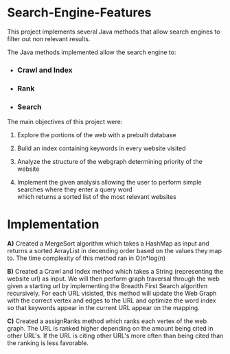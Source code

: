 # Search-Engine-Features
This project implements several Java methods that allow search engines to filter out non relevant results.  

The Java methods implemented allow the search engine to:  
 * ### Crawl and Index  
 * ### Rank  
 * ### Search

The main objectives of this project were:  

1) Explore the portions of the web with a prebuilt database  

2) Build an index containing keywords in every website visited  
 
3) Analyze the structure of the webgraph determining priority of the website   

4) Implement the given analysis allowing the user to perform simple searches where they enter a query word  
which returns a sorted list of the most relevant websites

# Implementation

__A)__ Created a MergeSort algorithm which takes a HashMap as input and returns a sorted ArrayList
in decending order based on the values they map to. The time complexity of this method ran in O(n*log(n)

__B)__ Created a Crawl and Index method which takes a String (representing the website url) as input. We will
then perform graph traversal through the web given a starting url by implementing the Breadth First Search algorithm
recursively. For each URL visisted, this method will update the Web Graph with the correct vertex and edges to the URL 
and optimize the word index so that keywords appear in the current URL appear on the mapping. 

__C)__ Created a assignRanks method which ranks each vertex of the web graph. The URL is ranked higher depending on the amount being cited
in other URL's. If the URL is citing other URL's more often than being cited than the ranking is less favorable.


